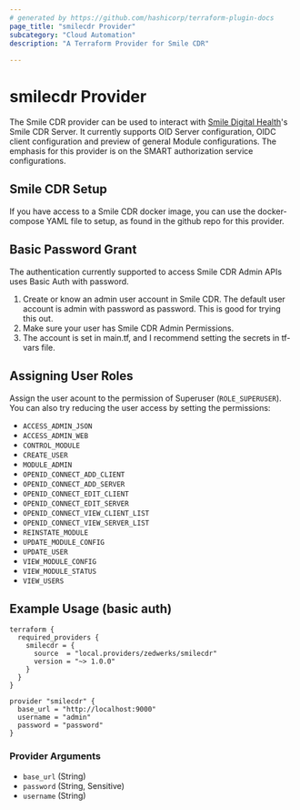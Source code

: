 ```yaml
---
# generated by https://github.com/hashicorp/terraform-plugin-docs
page_title: "smilecdr Provider"
subcategory: "Cloud Automation"
description: "A Terraform Provider for Smile CDR"
  
---
```


# smilecdr Provider

The Smile CDR provider can be used to interact with [Smile Digital Health](https://www.smiledigitalhealth.com)'s Smile CDR Server. It currently supports OID Server configuration, OIDC client configuration and preview of general Module configurations. The emphasis for this provider is on the SMART authorization service configurations.

## Smile CDR Setup

If you have access to a Smile CDR docker image, you can use the docker-compose YAML file to setup, as found in the github repo for this provider.

## Basic Password Grant

The authentication currently supported to access Smile CDR Admin APIs uses Basic Auth with password.

1. Create or know an admin user account in Smile CDR. The default user account is admin with password as password. This is good for trying this out.  
2. Make sure your user has Smile CDR Admin Permissions.
3. The account is set in main.tf, and I recommend setting the secrets in tf-vars file.

## Assigning User Roles

Assign the user acount to the permission of Superuser (```ROLE_SUPERUSER```). You can also try reducing the user access by setting the permissions:

 - ```ACCESS_ADMIN_JSON```
 - ```ACCESS_ADMIN_WEB```
 - ```CONTROL_MODULE```
 - ```CREATE_USER```
 - ```MODULE_ADMIN```
 - ```OPENID_CONNECT_ADD_CLIENT```
 - ```OPENID_CONNECT_ADD_SERVER```
 - ```OPENID_CONNECT_EDIT_CLIENT```
 - ```OPENID_CONNECT_EDIT_SERVER```
 - ```OPENID_CONNECT_VIEW_CLIENT_LIST```
 - ```OPENID_CONNECT_VIEW_SERVER_LIST```
 - ```REINSTATE_MODULE```
 - ```UPDATE_MODULE_CONFIG```
- ```UPDATE_USER```
- ```VIEW_MODULE_CONFIG```
- ```VIEW_MODULE_STATUS```
- ```VIEW_USERS```

<!-- schema generated by tfplugindocs -->
## Example Usage (basic auth)

```code
terraform {
  required_providers {
    smilecdr = {
      source  = "local.providers/zedwerks/smilecdr"
      version = "~> 1.0.0"
    }
  }
}

provider "smilecdr" {
  base_url = "http://localhost:9000"
  username = "admin"
  password = "password"
}
```

### Provider Arguments

- `base_url` (String)
- `password` (String, Sensitive)
- `username` (String)